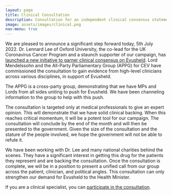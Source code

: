 ```yaml
---
layout: page
title: Clinical Consultation
description: Consultation for an independent clinical consensus statement for protective measures
image: assets/images/clinical.png
nav-menu: true
---
```

We are pleased to announce a significant step forward today, 5th July 2022. Dr. Lennard Lee of Oxford University, the co-lead for the UK Coronavirus Cancer Program and a staunch supporter of our campaign, has [launched a new initiative to garner clinical consensus on Evusheld](/assets/downloads/2022-07-05-APPG.pdf). Lord Mendelssohn and the All-Party Parliamentary Group (APPG) for CEV have commissioned the consultation to gain evidence from high-level clinicians across various disciplines, in support of Evusheld.

The APPG is a cross-party group, demonstrating that we have MPs and Lords from all sides uniting to push for Evusheld. We have been channeling information to the group to help with this push.

The consultation is targeted only at medical professionals to give an expert opinion. This will demonstrate that we have solid clinical backing. When this reaches critical momentum, it will be a potent tool for our campaign. The consultation will conclude by the end of the month and will then be presented to the government. Given the size of the consultation and the stature of the people involved, we hope the government will not be able to refute it.

We have been working with Dr. Lee and many national charities behind the scenes. They have a significant interest in getting this drug for the patients they represent and are backing the consultation. Once the consultation is complete, we will be in a position to present a unified call from our group across the patient, clinician, and political angles. This consultation can only strengthen our demand for Evusheld to the Health Minister.

If you are a clinical specialist, you can [participate in the consultation](https://protect-eu.mimecast.com/s/mnfACGv3jf1BVxpNc74_gI?domain=forms.office.com).
